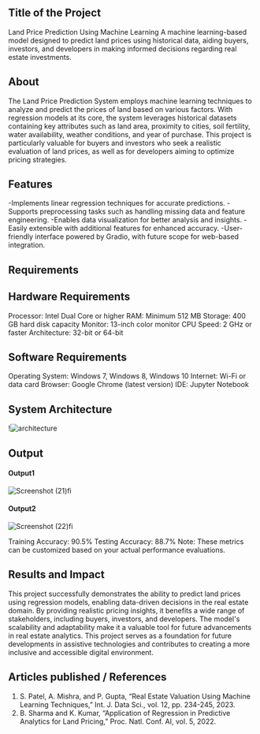 ## Title of the Project
Land Price Prediction Using Machine Learning
A machine learning-based model designed to predict land prices using historical data, aiding buyers, investors, and developers in making informed decisions regarding real estate investments.
## About
<!--Detailed Description about the project-->
The Land Price Prediction System employs machine learning techniques to analyze and predict the prices of land based on various factors. With regression models at its core, the system leverages historical datasets containing key attributes such as land area, proximity to cities, soil fertility, water availability, weather conditions, and year of purchase. This project is particularly valuable for buyers and investors who seek a realistic evaluation of land prices, as well as for developers aiming to optimize pricing strategies.

## Features
<!--List the features of the project as shown below-->
-Implements linear regression techniques for accurate predictions.
-Supports preprocessing tasks such as handling missing data and feature engineering.
-Enables data visualization for better analysis and insights.
-Easily extensible with additional features for enhanced accuracy.
-User-friendly interface powered by Gradio, with future scope for web-based integration.
## Requirements
<!--List the requirements of the project as shown below-->
## Hardware Requirements

Processor: Intel Dual Core or higher
RAM: Minimum 512 MB
Storage: 400 GB hard disk capacity
Monitor: 13-inch color monitor
CPU Speed: 2 GHz or faster
Architecture: 32-bit or 64-bit
## Software Requirements

Operating System: Windows 7, Windows 8, Windows 10
Internet: Wi-Fi or data card
Browser: Google Chrome (latest version)
IDE: Jupyter Notebook

## System Architecture
<!--Embed the system architecture diagram as shown below-->

!![architecture](https://github.com/user-attachments/assets/faba53c9-4111-4fc2-996d-60d5c6a1b51f)


## Output

<!--Embed the Output picture at respective places as shown below as shown below-->
#### Output1 

![Screenshot (21)fi](https://github.com/user-attachments/assets/1c7a8be3-0054-4b38-8cea-3839eabe2e5d)


#### Output2 
![Screenshot (22)fi](https://github.com/user-attachments/assets/c7935484-2c3d-4ade-85dd-b5ac84b22132)


Training Accuracy: 90.5%
Testing Accuracy: 88.7%
Note: These metrics can be customized based on your actual performance evaluations.


## Results and Impact
<!--Give the results and impact as shown below-->
This project successfully demonstrates the ability to predict land prices using regression models, enabling data-driven decisions in the real estate domain. By providing realistic pricing insights, it benefits a wide range of stakeholders, including buyers, investors, and developers. The model's scalability and adaptability make it a valuable tool for future advancements in real estate analytics.
This project serves as a foundation for future developments in assistive technologies and contributes to creating a more inclusive and accessible digital environment.

## Articles published / References
1. S. Patel, A. Mishra, and P. Gupta, “Real Estate Valuation Using Machine Learning Techniques,” Int. J. Data Sci., vol. 12, pp. 234-245, 2023.
2. B. Sharma and K. Kumar, “Application of Regression in Predictive Analytics for Land Pricing,” Proc. Natl. Conf. AI, vol. 5, 2022.








